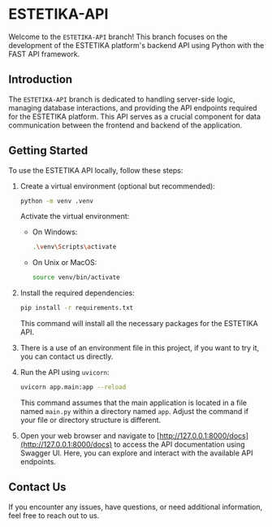 # ESTETIKA-API

Welcome to the `ESTETIKA-API` branch! This branch focuses on the development of the ESTETIKA platform's backend API using Python with the FAST API framework.

## Introduction

The `ESTETIKA-API` branch is dedicated to handling server-side logic, managing database interactions, and providing the API endpoints required for the ESTETIKA platform. This API serves as a crucial component for data communication between the frontend and backend of the application.

## Getting Started

To use the ESTETIKA API locally, follow these steps:

1. Create a virtual environment (optional but recommended):

    ```bash
    python -m venv .venv
    ```

    Activate the virtual environment:

    - On Windows:

        ```bash
        .\venv\Scripts\activate
        ```

    - On Unix or MacOS:

        ```bash
        source venv/bin/activate
        ```

2. Install the required dependencies:

    ```bash
    pip install -r requirements.txt
    ```

    This command will install all the necessary packages for the ESTETIKA API.

3. There is a use of an environment file in this project, if you want to try it, you can contact us directly.

4. Run the API using `uvicorn`:

    ```bash
    uvicorn app.main:app --reload
    ```

    This command assumes that the main application is located in a file named `main.py` within a directory named `app`. Adjust the command if your file or directory structure is different.

5. Open your web browser and navigate to [http://127.0.0.1:8000/docs](http://127.0.0.1:8000/docs) to access the API documentation using Swagger UI. Here, you can explore and interact with the available API endpoints.

## Contact Us

If you encounter any issues, have questions, or need additional information, feel free to reach out to us.
